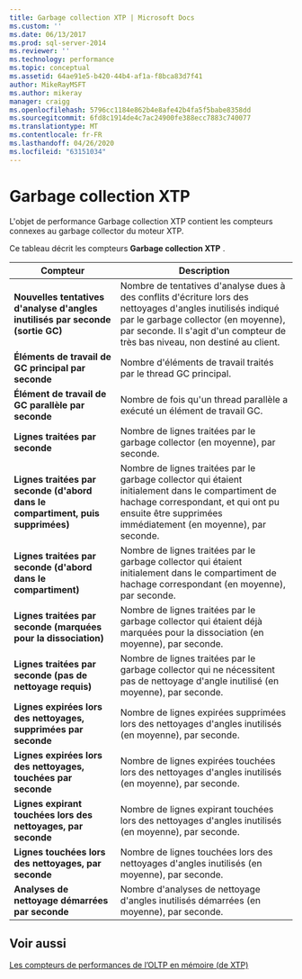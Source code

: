 ```yaml
---
title: Garbage collection XTP | Microsoft Docs
ms.custom: ''
ms.date: 06/13/2017
ms.prod: sql-server-2014
ms.reviewer: ''
ms.technology: performance
ms.topic: conceptual
ms.assetid: 64ae91e5-b420-44b4-af1a-f8bca83d7f41
author: MikeRayMSFT
ms.author: mikeray
manager: craigg
ms.openlocfilehash: 5796cc1184e862b4e8afe42b4fa5f5babe8358dd
ms.sourcegitcommit: 6fd8c1914de4c7ac24900fe388ecc7883c740077
ms.translationtype: MT
ms.contentlocale: fr-FR
ms.lasthandoff: 04/26/2020
ms.locfileid: "63151034"
---
```

# <a name="xtp-garbage-collection"></a>Garbage collection XTP
  L'objet de performance Garbage collection XTP contient les compteurs connexes au garbage collector du moteur XTP.  
  
 Ce tableau décrit les compteurs **Garbage collection XTP** .  
  
|Compteur|Description|  
|-------------|-----------------|  
|**Nouvelles tentatives d'analyse d'angles inutilisés par seconde (sortie GC)**|Nombre de tentatives d'analyse dues à des conflits d'écriture lors des nettoyages d'angles inutilisés indiqué par le garbage collector (en moyenne), par seconde. Il s'agit d'un compteur de très bas niveau, non destiné au client.|  
|**Éléments de travail de GC principal par seconde**|Nombre d'éléments de travail traités par le thread GC principal.|  
|**Élément de travail de GC parallèle par seconde**|Nombre de fois qu'un thread parallèle a exécuté un élément de travail GC.|  
|**Lignes traitées par seconde**|Nombre de lignes traitées par le garbage collector (en moyenne), par seconde.|  
|**Lignes traitées par seconde (d'abord dans le compartiment, puis supprimées)**|Nombre de lignes traitées par le garbage collector qui étaient initialement dans le compartiment de hachage correspondant, et qui ont pu ensuite être supprimées immédiatement (en moyenne), par seconde.|  
|**Lignes traitées par seconde (d'abord dans le compartiment)**|Nombre de lignes traitées par le garbage collector qui étaient initialement dans le compartiment de hachage correspondant (en moyenne), par seconde.|  
|**Lignes traitées par seconde (marquées pour la dissociation)**|Nombre de lignes traitées par le garbage collector qui étaient déjà marquées pour la dissociation (en moyenne), par seconde.|  
|**Lignes traitées par seconde (pas de nettoyage requis)**|Nombre de lignes traitées par le garbage collector qui ne nécessitent pas de nettoyage d'angle inutilisé (en moyenne), par seconde.|  
|**Lignes expirées lors des nettoyages, supprimées par seconde**|Nombre de lignes expirées supprimées lors des nettoyages d'angles inutilisés (en moyenne), par seconde.|  
|**Lignes expirées lors des nettoyages, touchées par seconde**|Nombre de lignes expirées touchées lors des nettoyages d'angles inutilisés (en moyenne), par seconde.|  
|**Lignes expirant touchées lors des nettoyages, par seconde**|Nombre de lignes expirant touchées lors des nettoyages d'angles inutilisés (en moyenne), par seconde.|  
|**Lignes touchées lors des nettoyages, par seconde**|Nombre de lignes touchées lors des nettoyages d'angles inutilisés (en moyenne), par seconde.|  
|**Analyses de nettoyage démarrées par seconde**|Nombre d'analyses de nettoyage d'angles inutilisés démarrées (en moyenne), par seconde.|  
  
## <a name="see-also"></a>Voir aussi  
 [Les compteurs de performances de l’OLTP en mémoire &#40;de XTP&#41;](../../integration-services/performance/performance-counters.md)  
  
  
